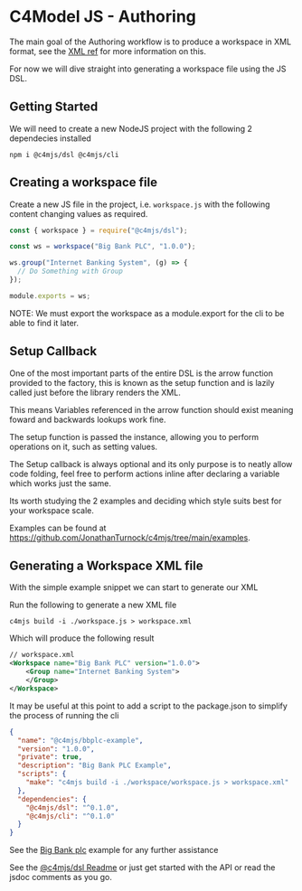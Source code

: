 # C4Model JS - Authoring

The main goal of the Authoring workflow is to produce a workspace in XML format, see the [XML ref](XML_REF.md) for more information on this.

For now we will dive straight into generating a workspace file using the JS DSL.

## Getting Started

We will need to create a new NodeJS project with the following 2 dependecies installed

```shell
npm i @c4mjs/dsl @c4mjs/cli
```

## Creating a workspace file

Create a new JS file in the project, i.e. `workspace.js` with the following content changing values as required.

```javascript
const { workspace } = require("@c4mjs/dsl");

const ws = workspace("Big Bank PLC", "1.0.0");

ws.group("Internet Banking System", (g) => {
  // Do Something with Group
});

module.exports = ws;
```

NOTE: We must export the workspace as a module.export for the cli to be able to find it later.

## Setup Callback

One of the most important parts of the entire DSL is the arrow function provided to the factory, this is known as the setup function and 
is lazily called just before the library renders the XML. 

This means Variables referenced in the arrow function should exist meaning foward and backwards lookups work fine.

The setup function is passed the instance, allowing you to perform operations on it, such as setting values.

The Setup callback is always optional and its only purpose is to neatly allow code folding, feel free to perform actions inline after declaring a variable which
works just the same.

Its worth studying the 2 examples and deciding which style suits best for your workspace scale.

Examples can be found at https://github.com/JonathanTurnock/c4mjs/tree/main/examples.

## Generating a Workspace XML file

With the simple example snippet we can start to generate our XML

Run the following to generate a new XML file

```shell
c4mjs build -i ./workspace.js > workspace.xml
```

Which will produce the following result

```xml
// workspace.xml 
<Workspace name="Big Bank PLC" version="1.0.0">
	<Group name="Internet Banking System">
	</Group>
</Workspace>
```

It may be useful at this point to add a script to the package.json to simplify the process of running the cli

```json
{
  "name": "@c4mjs/bbplc-example",
  "version": "1.0.0",
  "private": true,
  "description": "Big Bank PLC Example",
  "scripts": {
    "make": "c4mjs build -i ./workspace/workspace.js > workspace.xml"
  },
  "dependencies": {
    "@c4mjs/dsl": "^0.1.0",
    "@c4mjs/cli": "^0.1.0"
  }
}
```

See the [Big Bank plc](https://github.com/JonathanTurnock/c4mjs/tree/main/examples/big-bank-plc) example for any further assistance

See the [@c4mjs/dsl Readme](packages/dsl/README.md) or just get started with the API or read the jsdoc comments as you go.